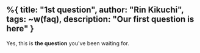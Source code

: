 %{  title: "1st question",
    author: "Rin  Kikuchi",
    tags: ~w(faq),
    description: "Our first question is here" }
---
Yes, this is **the question** you've been waiting for.